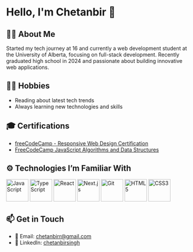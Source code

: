 # Hello, I'm Chetanbir 👋

## 🏄‍♂️ About Me
Started my tech journey at 16 and currently a web development student at the University of Alberta, focusing on full-stack development.
Recently graduated high school in 2024 and passionate about building innovative web applications.

## 🧑‍💻 Hobbies
- Reading about latest tech trends
- Always learning new technologies and skills

## 🎓 Certifications
- [freeCodeCamp - Responsive Web Design Certification](https://www.freecodecamp.org/certification/chetanbirsingh/responsive-web-design)
- [FreeCodeCamp JavaScript Algorithms and Data Structures](https://www.freecodecamp.org/certification/chetanbirsingh/javascript-algorithms-and-data-structures-v8)

## ⚙️ Technologies I’m Familiar With
<div>
  <img src="https://cdn.jsdelivr.net/gh/devicons/devicon/icons/javascript/javascript-original.svg" width="60" height="60" alt="JavaScript" />
  <img src="https://cdn.jsdelivr.net/gh/devicons/devicon/icons/typescript/typescript-original.svg" width="60" height="60" alt="TypeScript" />
  <img src="https://cdn.jsdelivr.net/gh/devicons/devicon/icons/react/react-original.svg" width="60" height="60" alt="React" />
  <img src="https://cdn.jsdelivr.net/gh/devicons/devicon/icons/nextjs/nextjs-original.svg" width="60" height="60" alt="Next.js" />
  <img src="https://cdn.jsdelivr.net/gh/devicons/devicon/icons/git/git-original.svg" width="60" height="60" alt="Git" />
  <img src="https://cdn.jsdelivr.net/gh/devicons/devicon/icons/html5/html5-original.svg" width="60" height="60" alt="HTML5" />
  <img src="https://cdn.jsdelivr.net/gh/devicons/devicon/icons/css3/css3-original.svg" width="60" height="60" alt="CSS3" />
</div>


## 📫 Get in Touch
- 📧 Email: chetanbirr@gmail.com
- 💼 LinkedIn: [chetanbirsingh](http://linkedin.com/in/chetanbir-singh)
